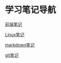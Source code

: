 # 学习笔记导航

[前端笔记](HTML+CSS/preview/前端学习.html)

[Linux笔记](Linux/preview/Linux系统学习.html)

[markdown笔记](markdown/preview/MarkDown基础.html)

[git笔记](git/preview/git学习.html)

